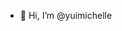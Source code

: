 - 👋 Hi, I’m @yuimichelle
<!--- 👀 I’m interested in Data Analytics and Data Science
- 🌱 I’m currently learning Python for data analysis
- 💞️ I’m looking to collaborate on ...
- 📫 How to reach me ...-->

<!---
yuimichelle/yuimichelle is a ✨ special ✨ repository because its `README.md` (this file) appears on your GitHub profile.
You can click the Preview link to take a look at your changes.
--->
